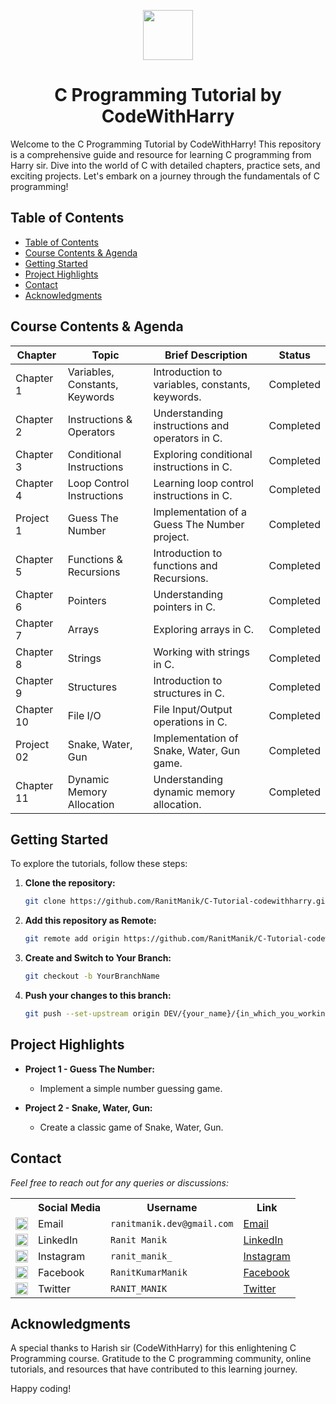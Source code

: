 <a name="readme-top"></a>
<div align="center">
  <img width="80px" src="https://upload.wikimedia.org/wikipedia/commons/1/19/C_Logo.png">
  <h1> C Programming Tutorial by CodeWithHarry</h1>
</div>


Welcome to the C Programming Tutorial by CodeWithHarry! This repository is a comprehensive guide and resource for
learning C programming from Harry sir. Dive into the world of C with detailed chapters, practice sets, and exciting
projects. Let's embark on a journey through the fundamentals of C programming!

## Table of Contents

- [Table of Contents](#table-of-contents)
- [Course Contents \& Agenda](#course-contents--agenda)
- [Getting Started](#getting-started)
- [Project Highlights](#project-highlights)
- [Contact](#contact)
- [Acknowledgments](#acknowledgments)

## Course Contents & Agenda

| Chapter    | Topic                          | Brief Description                               | Status    |
|------------|--------------------------------|-------------------------------------------------|-----------|
| Chapter 1  | Variables, Constants, Keywords | Introduction to variables, constants, keywords. | Completed |
| Chapter 2  | Instructions & Operators       | Understanding instructions and operators in C.  | Completed |
| Chapter 3  | Conditional Instructions       | Exploring conditional instructions in C.        | Completed |
| Chapter 4  | Loop Control Instructions      | Learning loop control instructions in C.        | Completed |
| Project 1  | Guess The Number               | Implementation of a Guess The Number project.   | Completed |
| Chapter 5  | Functions & Recursions         | Introduction to functions and Recursions.       | Completed |
| Chapter 6  | Pointers                       | Understanding pointers in C.                    | Completed |
| Chapter 7  | Arrays                         | Exploring arrays in C.                          | Completed |
| Chapter 8  | Strings                        | Working with strings in C.                      | Completed |
| Chapter 9  | Structures                     | Introduction to structures in C.                | Completed |
| Chapter 10 | File I/O                       | File Input/Output operations in C.              | Completed |
| Project 02 | Snake, Water, Gun              | Implementation of Snake, Water, Gun game.       | Completed |
| Chapter 11 | Dynamic Memory Allocation      | Understanding dynamic memory allocation.        | Completed |

## Getting Started

To explore the tutorials, follow these steps:

1. **Clone the repository:**
   ```bash
   git clone https://github.com/RanitManik/C-Tutorial-codewithharry.git
   ```

2. **Add this repository as Remote:**
   ```bash
   git remote add origin https://github.com/RanitManik/C-Tutorial-codewithharry.git
   ```

3. **Create and Switch to Your Branch:**
   ```bash
   git checkout -b YourBranchName
   ```

4. **Push your changes to this branch:**
   ```bash
   git push --set-upstream origin DEV/{your_name}/{in_which_you_working_on}
   ```

## Project Highlights

- **Project 1 - Guess The Number:**
    - Implement a simple number guessing game.

- **Project 2 - Snake, Water, Gun:**
    - Create a classic game of Snake, Water, Gun.

## Contact

_Feel free to reach out for any queries or discussions:_

<table>
  <tr>
    <th></th>
    <th>Social Media</th>
    <th>Username</th>
    <th>Link</th>
  </tr>
  <tr>
    <td><img src="https://cdn4.iconfinder.com/data/icons/social-media-logos-6/512/112-gmail_email_mail-512.png" width="20" /></td>
    <td>Email</td>
    <td><code>ranitmanik.dev@gmail.com</code></td>
    <td><a href="mailto:ranitmanik.dev@gmail.com" target="_blank">Email</a></td>
  </tr>
  <tr>
    <td><img src="https://upload.wikimedia.org/wikipedia/commons/thumb/c/ca/LinkedIn_logo_initials.png/480px-LinkedIn_logo_initials.png" width="20" /></td>
    <td>LinkedIn</td>
    <td><code>Ranit Manik</code></td>
    <td><a href="https://www.linkedin.com/in/ranit-manik/" target="_blank">LinkedIn</a></td>
  </tr>
  <tr>
    <td><img src="https://upload.wikimedia.org/wikipedia/commons/thumb/a/a5/Instagram_icon.png/600px-Instagram_icon.png" width="20" /></td>
    <td>Instagram</td>
    <td><code>ranit_manik_</code></td>
    <td><a href="https://www.instagram.com/ranit_manik_/" target="_blank">Instagram</a></td>
  </tr>
  <tr>
    <td><img src="https://upload.wikimedia.org/wikipedia/commons/6/6c/Facebook_Logo_2023.png" width="20" /></td>
    <td>Facebook</td>
    <td><code>RanitKumarManik</code></td>
    <td><a href="https://www.facebook.com/RanitKumarManik/" target="_blank">Facebook</a></td>
  </tr>
  <tr>
    <td><img src="https://upload.wikimedia.org/wikipedia/commons/thumb/6/6f/Logo_of_Twitter.svg/512px-Logo_of_Twitter.svg.png" width="20" /></td>
    <td>Twitter</td>
    <td><code>RANIT_MANIK</code></td>
    <td><a href="https://twitter.com/RANIT_MANIK" target="_blank">Twitter</a></td>
  </tr>
</table>

## Acknowledgments

A special thanks to Harish sir (CodeWithHarry) for this enlightening C Programming course. Gratitude to the C
programming community, online tutorials, and resources that have contributed to this learning journey.

Happy coding!
